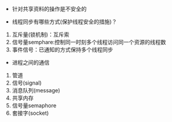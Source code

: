 

- 针对共享资料的操作是不安全的



- 线程同步有哪些方式(保护线程安全的措施)？
1. 互斥量(锁机制)：互斥索
2. 信号量semphare:控制同一时刻多个线程访问同一个资源的线程数
3. 事件信号：已通知的方式保持多个线程同步




- 进程之间的通信
1. 管道
2. 信号(signal)
3. 消息队列(message)
4. 共享内存
5. 信号量semaphore
6. 套接字(socket)
